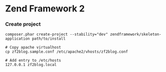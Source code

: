 # Zend Framework 2

### Create project

```
composer.phar create-project --stability="dev" zendframework/skeleton-application path/to/install

# Copy apache virtualhost
cp zf2blog.sample.conf /etc/apache2/vhosts/zf2blog.conf

# Add entry to /etc/hosts
127.0.0.1 zf2blog.local
```
